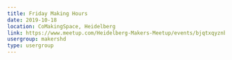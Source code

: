 ```yaml
---
title: Friday Making Hours
date: 2019-10-18
location: CoMakingSpace, Heidelberg
link: https://www.meetup.com/Heidelberg-Makers-Meetup/events/bjqtxqyznbxb/
usergroup: makershd
type: usergroup
---
```

